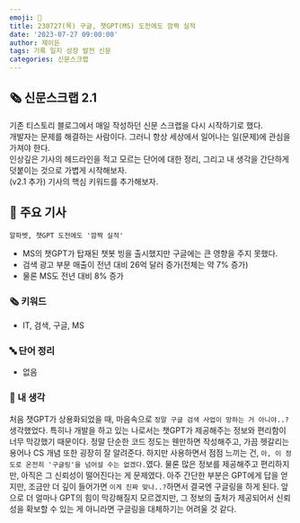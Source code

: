 ```yaml
---
emoji: 📰
title: 230727(목) 구글, 챗GPT(MS) 도전에도 깜짝 실적
date: '2023-07-27 09:00:00'
author: 제이든
tags: 기록 일지 성장 발전 신문
categories: 신문스크랩
---
```


## 🗞️ 신문스크랩 2.1

기존 티스토리 블로그에서 매일 작성하던 신문 스크랩을 다시 시작하기로 했다.<br/>
개발자는 문제를 해결하는 사람이다. 그러니 항상 세상에서 일어나는 일(문제)에 관심을 가져야 한다.<br/>
인상깊은 기사의 헤드라인을 적고 모르는 단어에 대한 정리, 그리고 내 생각을 간단하게 덧붙이는 것으로 가볍게 시작해보자.<br/>
(v2.1 추가) 기사의 핵심 키워드를 추가해보자.

## 🌻 주요 기사

`알파벳, 챗GPT 도전에도 '깜짝 실적'`

- MS의 챗GPT가 탑재된 챗봇 빙을 출시했지만 구글에는 큰 영향을 주지 못했다.
- 검색 광고 부문 매출이 전년 대비 26억 달러 증가(전체는 약 7% 증가)
- 물론 MS도 전년 대비 8% 증가

### 🗞 키워드

- IT, 검색, 구글, MS

### 🔤 단어 정리

- 없음

### 🤔 내 생각

처음 챗GPT가 상용화되었을 때, 마음속으로 `정말 구글 검색 사업이 망하는 거 아니야..?` 생각했었다. 특히나 개발을 하고 있는 나로서는 챗GPT가 제공해주는 정보와 편리함이 너무 막강했기 때문이다.
정말 단순한 코드 정도는 웬만하면 작성해주고, 가끔 헷갈리는 용어나 CS 개념 또한 굉장히 잘 알려준다. 하지만 사용하면서 점점 느끼는 건, `아, 이 정도로 온전히 '구글링'을 넘어설 수는 없겠다.`였다.
물론 많은 정보를 제공해주고 편리하지만, 아직은 그 신뢰성이 떨어진다는 게 문제였다. 아주 간단한 부분은 GPT에게 답을 얻지만, 조금만 더 깊이 들어가면 `이게 진짜 맞나..?`하면서 결국엔 구글링을 하게
된다. 앞으로 더 얼마나 GPT의 힘이 막강해질지 모르겠지만, 그 정보의 출처가 제공되어서 신뢰성을 확보할 수 있는 게 아니라면 구글링을 대체하기는 어려울 것 같다.

```toc

```
